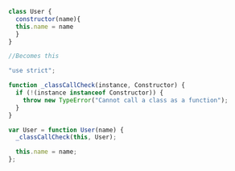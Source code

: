 <!-- 
babeljs 
Used to make modern javascript code compatible with older browsers.  
Need to install node and npm 
Then we need to do 
npm init
npm install @babel/core @babel/cli --save-dev
npm install @babel/preset-env --save-dev
-->

```js
class User {
  constructor(name){
  this.name = name
  }
}

//Becomes this

"use strict";

function _classCallCheck(instance, Constructor) {
  if (!(instance instanceof Constructor)) {
    throw new TypeError("Cannot call a class as a function");
  }
}

var User = function User(name) {
  _classCallCheck(this, User);

  this.name = name;
};
```
